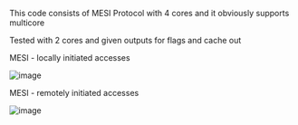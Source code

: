 This code consists of MESI Protocol with 4 cores and it obviously supports multicore 

Tested with 2 cores and given outputs for flags and cache out

MESI - locally initiated accesses

![image](https://github.com/user-attachments/assets/3a896900-2718-4677-8b66-af946e249ed9)


MESI - remotely initiated accesses

![image](https://github.com/user-attachments/assets/f5178bcf-cac4-49c2-9c26-e46cc24b6b46)
